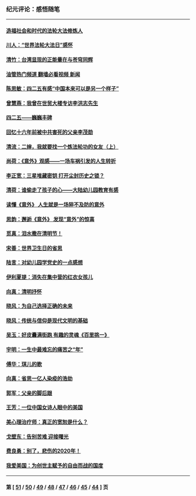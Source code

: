 ### 纪元评论：感悟随笔
---
#### [造福社会和时代的法轮大法修炼人](../../pages/nsc1035/n12944018.md?05160330) 
#### [川人：“世界法轮大法日”感怀](../../pages/nsc1035/n12932771.md?05160330) 
#### [清竹：台湾显现的正能量在与苍穹同辉](../../pages/nsc1035/n12928084.md?05160330) 
#### [油管热门频道 翻墙必看视频 新闻](ok?05160330)
#### [陈思敏：四二五有感“中国本来可以是另一个样子”](../../pages/nsc1035/n12902318.md?05160330) 
#### [曾慧燕：我曾在世贸大楼专访李洪志先生](../../pages/nsc1035/n12898729.md?05160330) 
#### [四二五——巍巍丰碑](../../pages/nsc1035/n12893609.md?05160330) 
#### [回忆十六年前被中共害死的父亲李茂勋](../../pages/nsc1035/n12880270.md?05160330) 
#### [清流：二婶，我就要找一个炼法轮功的女友（上）](../../pages/nsc1035/n12879174.md?05160330) 
#### [尚荷：《意外》观感——一场车祸引发的人生转折](../../pages/nsc1035/n12877867.md?05160330) 
#### [李正宽：三星堆藏密钥 打开尘封历史之锁？](../../pages/nsc1035/n12877650.md?05160330) 
#### [清荷：谁偷走了孩子的心——大陆幼儿园教育有感](../../pages/nsc1035/n12871130.md?05160330) 
#### [读懂《意外》 人生就是一场猝不及防的意外](../../pages/nsc1035/n12869689.md?05160330) 
#### [思韵：邂逅《意外》 发现“意外”的惊喜](../../pages/nsc1035/n12862144.md?05160330) 
#### [觅真：泪水撒在清明节！](../../pages/nsc1035/n12857953.md?05160330) 
#### [宋善：世界卫生日的省思](../../pages/nsc1035/n12855911.md?05160330) 
#### [陆言：对幼儿园学党史的一点感想](../../pages/nsc1035/n12851128.md?05160330) 
#### [伊利夏提：消失在集中营的红衣女孩儿](../../pages/nsc1035/n12848360.md?05160330) 
#### [向真：清明抒怀](../../pages/nsc1035/n12848172.md?05160330) 
#### [晓风：为自己选择正确的未来](../../pages/nsc1035/n12778898.md?05160330) 
#### [晓风：传统与信仰是现代文明的基础](../../pages/nsc1035/n12762161.md?05160330) 
#### [吴玉：好皮囊满街跑 有趣的灵魂《百里挑一》](../../pages/nsc1035/n12760835.md?05160330) 
#### [宇明：一生中最难忘的痛苦之“年”](../../pages/nsc1035/n12757663.md?05160330) 
#### [傅华：琪儿的歌](../../pages/nsc1035/n12746849.md?05160330) 
#### [向真：省思一亿人染疫的浩劫](../../pages/nsc1035/n12714820.md?05160330) 
#### [郭军：父亲的脚后跟](../../pages/nsc1035/n12709210.md?05160330) 
#### [王芳：一位中国女诗人眼中的美国](../../pages/nsc1035/n12701160.md?05160330) 
#### [美心理治疗师：真正的宽恕是什么？](../../pages/nsc1035/n12678354.md?05160330) 
#### [戈壁东：告别苦难 迎接曙光](../../pages/nsc1035/n12661413.md?05160330) 
#### [费良勇：别了，悲伤的2020年！](../../pages/nsc1035/n12661266.md?05160330) 
#### [我爱美国：为创世主赋予的自由而战的国度](../../pages/nsc1035/n12651996.md?05160330) 

---
#### 第 [ [51](./51.md?05160330) / [50](./50.md?05160330) / [49](./49.md?05160330) / [48](./48.md?05160330) / [47](./47.md?05160330) / [46](./46.md?05160330) / [45](./45.md?05160330) / [44](./44.md?05160330) ] 页
